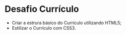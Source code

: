 # Desafio Currículo

- Criar a estrura básico do Currículo utilizando HTML5;
- Estilizar o Currículo com CSS3.
